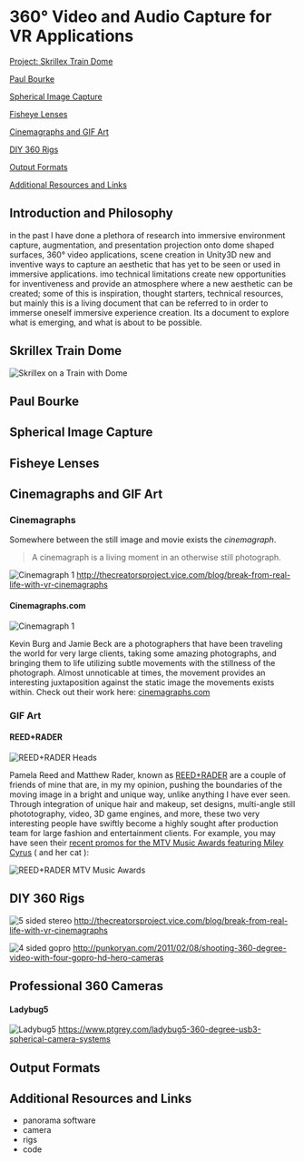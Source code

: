 # 360° Video and Audio Capture for VR Applications
[Project: Skrillex Train Dome](#skrillex-train-dome)

[Paul Bourke](#paul-bourke)

[Spherical Image Capture](#spherical-image-capture)

[Fisheye Lenses](#fisheye-lenses)

[Cinemagraphs and GIF Art](#cinemagraphs-and-gif-art)

[DIY 360 Rigs](#diy-360-rigs)

[Output Formats](#output-formats)

[Additional Resources and Links](#additional-resources-and-links)

## Introduction and Philosophy

in the past I have done a plethora of research into immersive environment capture, augmentation, and presentation
projection onto dome shaped surfaces, 360° video applications, scene creation in Unity3D
new and inventive ways to capture an aesthetic that has yet to be seen or used in immersive applications.
imo technical limitations create new opportunities for inventiveness and provide an atmosphere where a new aesthetic can be created; 
some of this is inspiration, thought starters, technical resources, 
but mainly this is a living document that can be referred to in order to immerse oneself immersive experience creation. Its a document to explore what is emerging, and what is about to be possible. 



## Skrillex Train Dome
![Skrillex on a Train with Dome](images/skrillex.jpg "Skrillex on a Train")

## Paul Bourke

## Spherical Image Capture

## Fisheye Lenses

## Cinemagraphs and GIF Art

### Cinemagraphs
Somewhere between the still image and movie exists the *cinemagraph*.

> A cinemagraph is a living moment in an otherwise still photograph.

![Cinemagraph 1](images/graph1.gif)
http://thecreatorsproject.vice.com/blog/break-from-real-life-with-vr-cinemagraphs

#### Cinemagraphs.com
![Cinemagraph 1](images/gif3.gif)

Kevin Burg and Jamie Beck are a photographers that have been traveling the world for very large clients, taking some amazing photographs, and bringing them to life utilizing subtle movements with the stillness of the photograph. Almost unnoticable at times, the movement provides an interesting juxtaposition against the static image the movements exists within. Check out their work here: [cinemagraphs.com](http://cinemagraphs.com/)

### GIF Art

#### REED+RADER
![REED+RADER Heads](images/gif1.gif)

Pamela Reed and Matthew Rader, known as [REED+RADER](http://reedandrader.com/) are a couple of friends of mine that are, in my my opinion, pushing the boundaries of the moving image in a bright and unique way, unlike anything I have ever seen. Through integration of unique hair and makeup, set designs, multi-angle still phototography, video, 3D game engines, and more, these two very interesting people have swiftly become a highly sought after production team for large fashion and entertainment clients. For example, you may have seen their [recent promos for the MTV Music Awards featuring Miley Cyrus](http://reedandrader.com/mtvvmas.html#content) ( and her cat ):

![REED+RADER MTV Music Awards](images/gif2.gif)


## DIY 360 Rigs
![5 sided stereo](images/diy1.jpg)
http://thecreatorsproject.vice.com/blog/break-from-real-life-with-vr-cinemagraphs

![4 sided gopro](images/diy2.jpg)
http://punkoryan.com/2011/02/08/shooting-360-degree-video-with-four-gopro-hd-hero-cameras

## Professional 360 Cameras
#### Ladybug5 
![Ladybug5](images/ladybug-pro.jpg "The LadyBug5 360° USB3")
https://www.ptgrey.com/ladybug5-360-degree-usb3-spherical-camera-systems


## Output Formats

## Additional Resources and Links
- panorama software
- camera
- rigs
- code




